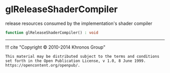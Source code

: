 # glReleaseShaderCompiler
release resources consumed by the implementation's shader compiler

```php
function glReleaseShaderCompiler() : void
```

---
     

!!! cite "Copyright © 2010-2014 Khronos Group"

    This material may be distributed subject to the terms and conditions set forth in the Open Publication License, v 1.0, 8 June 1999. https://opencontent.org/openpub/.